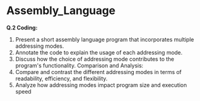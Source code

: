 # Assembly_Language
	 
**Q.2 Coding:**
1. Present a short assembly language program that incorporates multiple addressing modes.
2. Annotate the code to explain the usage of each addressing mode.
3. Discuss how the choice of addressing mode contributes to the program's functionality.
Comparison and Analysis:
1. Compare and contrast the different addressing modes in terms of readability, efficiency, 
and flexibility.
2. Analyze how addressing modes impact program size and execution speed
